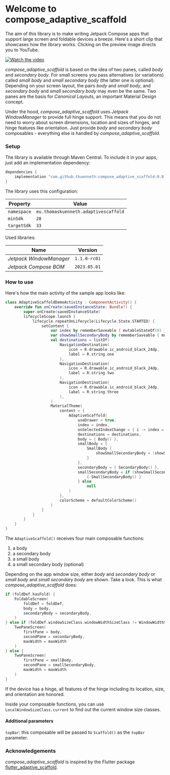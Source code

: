 # Welcome to compose_adaptive_scaffold

The aim of this library is to make writing Jetpack Compose apps that
support large screen and foldable devices a breeze. Here's a short clip that showcases how the
library works. Clicking on the preview image directs you to YouTube.

[![Watch the video](https://img.youtube.com/vi/3ryCurTOXVI/mqdefault.jpg)](https://youtu.be/3ryCurTOXVI)

*compose_adaptive_scaffold* is based on the idea of two panes, called *body* and *secondary body*.
For small screens you pass alternatives (or variations) called *small body* and *small secondary
body* (the latter one is optional). Depending on your screen layout, the pairs *body* and *small
body*, and *secondary body* and *small secondary body* may even be the same. Two panes are the basis
for *Canonical Layouts*, an important Material Design concept.

Under the hood, *compose_adaptive_scaffold* uses *Jetpack WindowManager* to provide full hinge 
support. This means that you do not need to worry about screen dimensions, location and sizes of 
hinges, and hinge features like orientation. Just provide *body* and *secondary body* 
composables - everything else is handled by *compose_adaptive_scaffold*.

### Setup

The library is available through Maven Central. To include it in your apps, just add an
implementation dependency:

```groovy
dependencies {
    implementation "com.github.tkuenneth:compose_adaptive_scaffold:0.0.7"
}
```

The library uses this configuration:

| Property | Value |
| -------- | ------- |
| `namespace` | `eu.thomaskuenneth.adaptivescaffold` |
| `minSdk` | `28` |
| `targetSdk` | `33` |

Used libraries:

| Name | Version      |
| -------- |--------------|
| *Jetpack WindowManager* | `1.1.0-rc01` |
| *Jetpack Compose BOM* | `2023.05.01` |

### How to use

Here's how the main activity of the sample app looks like:

```kotlin
class AdaptiveScaffoldDemoActivity : ComponentActivity() {
    override fun onCreate(savedInstanceState: Bundle?) {
        super.onCreate(savedInstanceState)
        lifecycleScope.launch {
            lifecycle.repeatOnLifecycle(Lifecycle.State.STARTED) {
                setContent {
                    var index by rememberSaveable { mutableStateOf(0) }
                    var showSmallSecondaryBody by rememberSaveable { mutableStateOf(true) }
                    val destinations = listOf(
                        NavigationDestination(
                            icon = R.drawable.ic_android_black_24dp,
                            label = R.string.one
                        ),
                        NavigationDestination(
                            icon = R.drawable.ic_android_black_24dp,
                            label = R.string.two
                        ),
                        NavigationDestination(
                            icon = R.drawable.ic_android_black_24dp,
                            label = R.string.three
                        ),
                    )
                    MaterialTheme(
                        content = {
                            AdaptiveScaffold(
                                useDrawer = true,
                                index = index,
                                onSelectedIndexChange = { i -> index = i },
                                destinations = destinations,
                                body = { Body() },
                                smallBody = {
                                    SmallBody {
                                        showSmallSecondaryBody = !showSmallSecondaryBody
                                    }
                                },
                                secondaryBody = { SecondaryBody() },
                                smallSecondaryBody = if (showSmallSecondaryBody) {
                                    { SmallSecondaryBody() }
                                } else
                                    null
                            )
                        },
                        colorScheme = defaultColorScheme()
                    )
                }
            }
        }
    }
}
```

The `AdaptiveScaffold()` receives four main composable functions:

1. a body
2. a secondary body
3. a small body
4. a small secondary body (optional)

Depending on the app window size, either *body* and *secondary body* or *small body*
and *small secondary body* are shown. Take a look. This is what *compose_adaptive_scaffold* does:

```kotlin
if (foldDef.hasFold) {
    FoldableScreen(
        foldDef = foldDef,
        body = body,
        secondaryBody = secondaryBody,
    )
} else if (foldDef.windowSizeClass.windowWidthSizeClass != WindowWidthSizeClass.COMPACT) {
    TwoPaneScreen(
        firstPane = body,
        secondPane = secondaryBody,
        maxWidth = maxWidth
    )
} else {
    TwoPaneScreen(
        firstPane = smallBody,
        secondPane = smallSecondaryBody,
        maxWidth = maxWidth
    )
}
```

If the device has a hinge, all features of the hinge
including its location, size, and orientation are honored.

Inside your composable functions, you can use `LocalWindowSizeClass.current` to find out the 
current window size classes.

#### Additional parameters

`topBar`: this composable will be passed to `Scaffold()` as the `topBar` parameter.

### Acknowledgements

*compose_adaptive_scaffold* is inspired by the Flutter package [flutter_adaptive_scaffold](https://pub.dev/packages/flutter_adaptive_scaffold).
